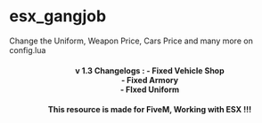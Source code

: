 # esx_gangjob
Change the Uniform, Weapon Price, Cars Price and many more on config.lua 

<h4 align="center">
	v 1.3
	Changelogs :
	- Fixed Vehicle Shop  <br />
	- Fixed Armory	 <br />
	- FIxed Uniform	 <br />
</h4>
<h4 align="center">
 This resource is made for FiveM, Working with ESX !!!
</h4>
